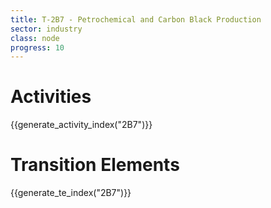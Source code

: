 ```yaml
---
title: T-2B7 - Petrochemical and Carbon Black Production
sector: industry
class: node
progress: 10
---
```


# Activities

{{generate_activity_index("2B7")}}


# Transition Elements

{{generate_te_index("2B7")}}





